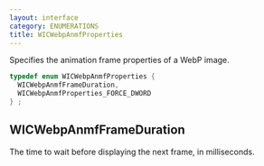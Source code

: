 ```yaml
---
layout: interface
category: ENUMERATIONS
title: WICWebpAnmfProperties
---
```


Specifies the animation frame properties of a WebP image.

```cpp
typedef enum WICWebpAnmfProperties {
  WICWebpAnmfFrameDuration,
  WICWebpAnmfProperties_FORCE_DWORD
} ;
```

## WICWebpAnmfFrameDuration

The time to wait before displaying the next frame, in milliseconds.
